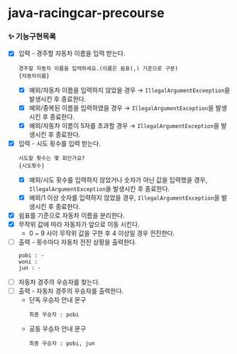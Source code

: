 # java-racingcar-precourse
### ✨ 기능구현목록
- [x] 입력 - 경주할 자동차 이름을 입력 받는다.
  ```
  경주할 자동차 이름을 입력하세요.(이름은 쉼표(,) 기준으로 구분)
  {자동차이름}
  ```
  - [x] 예외/자동차 이름을 입력하지 않았을 경우 → `IllegalArgumentExceeption`을 발생시킨 후 종료한다.
  - [x] 예외/중복된 이름을 입력하였을 경우 → `IllegalArgumentException`을 발생시킨 후 종료한다.
  - [x] 예외/자동차 이름이 5자를 초과할 경우 → `IllegalArgumentException`을 발생시킨 후 종료한다.
- [x] 입력 - 시도 횟수를 입력 받는다.
  ```
  시도할 횟수는 몇 회인가요?
  {시도횟수}
  ```
  - [x] 예외/시도 횟수를 입력하지 않았거나 숫자가 아닌 값을 입력했을 경우, `IllegalArgumentException`을 발생시킨 후 종료한다.
  - [x] 예외/1 이상 숫자를 입력하지 않았을 경우, `IllegalArgumentException`을 발생시킨 후 종료한다.
- [x] 쉼표를 기준으로 자동차 이름을 분리한다.
- [x] 무작위 값에 따라 자동차가 앞으로 이동 시킨다.
  - 0 ~ 9 사이 무작위 값을 구한 후 4 이상일 경우 전진한다.
- [ ] 출력 - 횟수마다 자동차 전진 상황을 출력한다.
  ```
  pobi : -
  woni :
  jun : -
  ```
- [ ] 자동차 경주의 우승자를 찾는다.
- [ ] 출력 - 자동차 경주의 우승자를 출력한다.
  - 단독 우승자 안내 문구
    ```
    최종 우승자 : pobi
    ```
  - 공동 우승자 안내 문구
    ```
    최종 우승자 : pobi, jun
    ```
